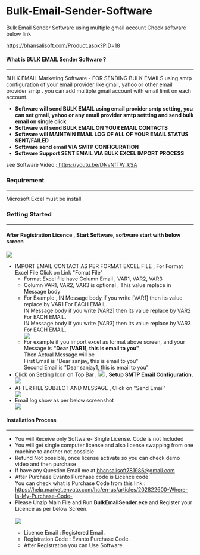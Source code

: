 
# Bulk-Email-Sender-Software
Bulk Email Sender Software using multiple gmail account 
Check software below link

https://bhansalisoft.com/Product.aspx?PID=18

<h4>What is BULK EMAIL Sender Software ?</h4>
            <hr class="notop">
            <p>
                BULK EMAIL Marketing Software  - FOR SENDING BULK EMAILS using smtp configuration of your email provider like gmail, yahoo or other email provider smtp . you can add multiple gmail account with email limit on each account.
              <ul>
      <li><strong>Software will send BULK EMAIL using email provider smtp setting, you can set gmail, yahoo or any email provider smtp settting and send bulk email on single click</strong></li>
                  <li><strong>Software will send BULK EMAIL ON YOUR EMAIL CONTACTS</strong></li>
					 <li><strong>Software will MAINTAIN EMAIL LOG OF ALL OF YOUR EMAIL STATUS SENT/FAILED</strong></li>
					 <li><strong>Software send email VIA SMTP CONFIGURATION</strong></li>				
					 <li><strong>Software Support SENT EMAIL VIA BULK EXCEL IMPORT PROCESS </strong></li>	
                </ul>
            </p> <p>
     see Software Video :<a href="https://youtu.be/DNvNfTW_kSA" target="_blank">
https://youtu.be/DNvNfTW_kSA
</a>
</p>
   <div class="page-header">
                <h3>Requirement </h3>
                <hr class="notop">
 Microsoft Excel must be install
            </div>
    <div class="page-header">
                <h3>Getting Started</h3>
                <hr class="notop">
            </div>
            <h4>After Registration Licence , Start Software, software start with below screen</h4>
			<img src="http://bhansalisoft.com/EvantoSnap/BulkEmailSender/02 -new.png"></img>
			 <ul>
				  <li>IMPORT EMAIL CONTACT AS PER FORMAT EXCEL FILE  , For Format Excel File Click on Link "Fomat File"
					   <ul>
					   <li>Format Excel file have Column Email , VAR1, VAR2, VAR3</li>
					   <li>Column VAR1, VAR2, VAR3 is optional ,  This value replace in Message body</li>
					   <li>For Example , IN Message body if you write [VAR1] then its value replace by VAR1  For EACH EMAIL.
					    <br/>
					   IN Message body if you write [VAR2] then its value replace by VAR2  For EACH EMAIL.
					   <br/>
					   IN Message body if you write [VAR3] then its value replace by VAR3  For EACH EMAIL.
					   </li>
					   <img src="http://bhansalisoft.com/EvantoSnap/BulkEmailSender/05.png"></img>
					   <li>For example if you import excel as format above screen, and your Message is  <strong>"Dear [VAR1], this is email to you" </strong>
					       <br/>
						 Then Actual Message will be    <br/>
						 First Email is "Dear sanjay, this is email to you"
						 <br/>
						 Second Email is "Dear sanjay1, this is email to you"
					   </li>
					   </ul>
				  </li>
				   <li> Click on Setting Icon on Top Bar ,  <img src="http://bhansalisoft.com/EvantoSnap/settingicon.png"></img> ,  <strong>Setup SMTP Email Configuration. </strong>
				    <br/>
				   <img src="http://bhansalisoft.com/EvantoSnap/BulkEmailSender/03.png"></img> 
				   </li>
		            <li>AFTER FILL SUBJECT AND MESSAGE , Click on "Send Email"  </li>
				   	<img src="http://bhansalisoft.com/EvantoSnap/BulkEmailSender/02.png"></img>
				    <li>Email log show as per below screenshot  </li>
				   	<img src="http://bhansalisoft.com/EvantoSnap/BulkEmailSender/04.png"></img>		     
              </ul>
			   <div class="page-header">
                <h4>Installation Process </h4>
                <hr class="notop">
            </div>
            <ul>
			    <li>You will Receive only Software- Single License. Code is not Included</li>
  <li>You will get single computer license and also license swapping from one machine to another not possible</li>
	      <li>Refund Not possible, once license activate so you can check demo video and then purchase</li>
	<li>	If have any Question Email me at  <a href="mailto:bhansalisoft781986@gmail.com">bhansalisoft781986@gmail.com</a>
      </li>
                <li>After Purchase Evanto Purchase code is Licence code 
                  <br/>
                   You can check what is Purchase Code from this link :<a href="https://help.market.envato.com/hc/en-us/articles/202822600-Where-Is-My-Purchase-Code-"> https://help.market.envato.com/hc/en-us/articles/202822600-Where-Is-My-Purchase-Code-</a>
				</li>
	           <li> Please Unzip Main File and Run <b>BulkEmailSender.exe</b> and Register your Licence as per below Screen.</li>
			       <br/>
     			<img src="http://bhansalisoft.com/EvantoSnap/BulkEmailSender/01.png"></img>
			   <ul>
                  <li>Licence Email :   Registered Email.</li>
				  <li>Registration Code :  Evanto Purchase Code.</li>
				   <li>After Registration you can Use Software.</li>
                </ul>
            </ul>

          

